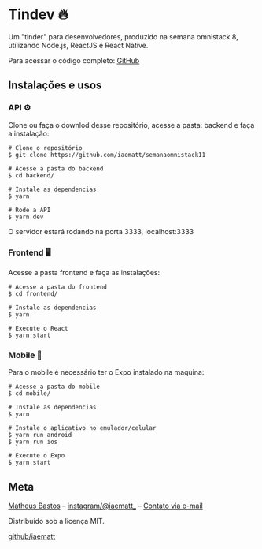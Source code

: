 # Tindev 🔥

Um "tinder" para desenvolvedores, produzido na semana omnistack 8, utilizando Node.js, ReactJS e React Native.

Para acessar o código completo: [GitHub](https://github.com/iaematt/tindev)

## Instalações e usos

### API ⚙

Clone ou faça o downlod desse repositório, acesse a pasta: backend e faça a instalação:

```
# Clone o repositório
$ git clone https://github.com/iaematt/semanaomnistack11

# Acesse a pasta do backend
$ cd backend/

# Instale as dependencias
$ yarn

# Rode a API
$ yarn dev
```

O servidor estará rodando na porta 3333, localhost:3333

### Frontend 🖥

Acesse a pasta frontend e faça as instalações:

```
# Acesse a pasta do frontend
$ cd frontend/

# Instale as dependencias
$ yarn

# Execute o React
$ yarn start
```

### Mobile 📱

Para o mobile é necessário ter o Expo instalado na maquina:

```
# Acesse a pasta do mobile
$ cd mobile/

# Instale as dependencias
$ yarn

# Instale o aplicativo no emulador/celular
$ yarn run android
$ yarn run ios

# Execute o Expo
$ yarn start
```

## Meta

[Matheus Bastos](http://devbsb.com.br) – [instagram/@iaematt\_](https://instagram.com/iaematt_) – [Contato via e-mail](mailto:matheusbastos@outlook.com)


Distribuído sob a licença MIT.

[github/iaematt](https://github.com/iaematt)
